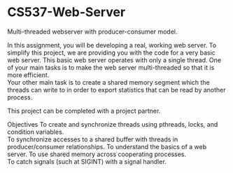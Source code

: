 # CS537-Web-Server
Multi-threaded webserver with producer-consumer model.


In this assignment, you will be developing a real, working web server. To simplify this project, we are providing you with the code for a very basic web server. 
This basic web server operates with only a single thread.  One of your main tasks is to make the web server multi-threaded so that it is more efficient.   
Your other main task is to create a shared memory segment which the threads can write to in order to export statistics that can be read by another process.

This project can be completed with a project partner.  

Objectives
To create and synchronize threads using pthreads, locks, and condition variables.  
To synchronize accesses to a shared buffer with threads in producer/consumer relationships.
To understand the basics of a web server.
To use shared memory across cooperating processes.  
To catch signals (such at SIGINT) with a signal handler.
